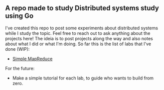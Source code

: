 ## A repo made to study Distributed systems study using Go

I've created this repo to post some experiments about distributed systems while I study the topic. Feel free to reach out to ask anything about the projects here! The ideia is to post projects along the way and also notes about what I did or what I'm doing. So far this is the list of labs that I've done (WIP):

- [Simple MapReduce](https://github.com/Massakera/distributed-systems-labs/tree/main/MapReduce)

For the future:
 - Make a simple tutorial for each lab, to guide who wants to build from zero.

